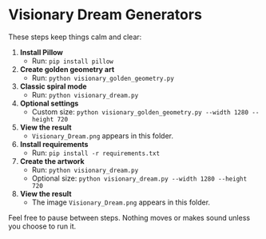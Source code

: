 # Visionary Dream Generators

These steps keep things calm and clear:

1. **Install Pillow**
   - Run: `pip install pillow`
2. **Create golden geometry art**
   - Run: `python visionary_golden_geometry.py`
3. **Classic spiral mode**
   - Run: `python visionary_dream.py`
4. **Optional settings**
   - Custom size: `python visionary_golden_geometry.py --width 1280 --height 720`
5. **View the result**
   - `Visionary_Dream.png` appears in this folder.
1. **Install requirements**
   - Run: `pip install -r requirements.txt`
2. **Create the artwork**
   - Run: `python visionary_dream.py`
   - Optional size: `python visionary_dream.py --width 1280 --height 720`
3. **View the result**
   - The image `Visionary_Dream.png` appears in this folder.

Feel free to pause between steps. Nothing moves or makes sound unless you choose to run it.
